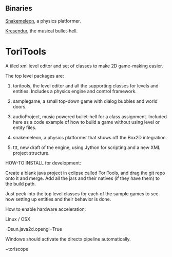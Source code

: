 Binaries
---------
[Snakemeleon](https://dl.dropbox.com/u/8669480/binaries/Snakemeleon%20v04.zip), a physics platformer.

[Kresendur](https://dl.dropbox.com/u/8669480/binaries/Kresendur.zip), the musical bullet-hell.

ToriTools
=========
A tiled xml level editor and set of classes to make 2D game-making easier.

The top level packages are:

1) toritools, the level editor and all the supporting classes for levels and entities. Includes a physics engine and control framework.

2) samplegame, a small top-down game with dialog bubbles and world doors.

3) audioProject, music powered bullet-hell for a class assignment. Included here as a code example of how to build a game without using level or entity files.

4) snakemeleon, a physics platformer that shows off the Box2D integration.

5) ttt, new draft of the engine, using Jython for scripting and a new XML project structure.

HOW-TO INSTALL for development:

Create a blank java project in eclipse called ToriTools, and drag the git repo onto it and merge. Add all the jars and their natives (if they have them) to the build path.

Just peek into the top level classes for each of the sample games to see how setting up entities and their behavior is done.

How to enable hardware acceleration:

Linux / OSX

-Dsun.java2d.opengl=True

Windows should activate the directx pipeline automatically.

~toriscope
